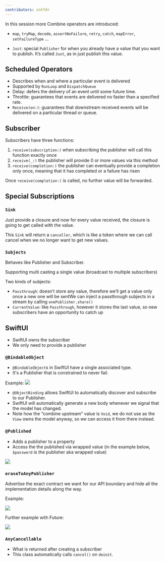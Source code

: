 ```yaml
---
contributors: zntfdr
---
```


In this session more Combine operators are introduced:

- `map`, `tryMap`, `decode`, `assertNoFailure`, `retry`, `catch`, `mapError`, `setFailureType` ...

- `Just`: special `Publisher` for when you already have a value that you want to publish. It’s called `Just`, as in just publish this value.

## Scheduled Operators

- Describes when and where a particular event is delivered
- Supported by `RunLoop` and `DispatchQueue`
- Delay: defers the delivery of an event until some future time. 
- Throttle: guarantees that events are delivered no faster than a specified rate.
- `Receive(on:)`: guarantees that downstream received events will be delivered on a particular thread or queue. 

## Subscriber

Subscribers have three functions:

1. `receive(subscription:)` when subscribing the publisher will call this function exactly once
2. `receive(_:)` the publisher will provide 0 or more values via this method
3. `receive(completion:)` the publisher can eventually provide a completion only once, meaning that it has completed or a failure has risen

Once `receive(completion:)` is called, no further value will be forwarded.

## Special Subscriptions

### `Sink`

Just provide a closure and now for every value received, the closure is going to get called with the value.

This `Sink` will return a `canceller`, which is like a token where we can call cancel when we no longer want to get new values.

### `Subjects`

Behaves like Publisher and Subscriber.

Supporting multi casting a single value (broadcast to multiple subscribers)

Two kinds of subjects:

- `Passthrough`: doesn’t store any value, therefore we’ll get a value only once a new one will be sentWe can inject a passthrough subjects in a stream by calling `onePublisher.share()`
- `CurrentValue`: like `Passthrough`, however it stores the last value, so new subscribers have an opportunity to catch up

## SwiftUI

- SwiftUI owns the subscriber
- We only need to provide a publisher

### `@BindableObject`

- `@BindableObject`s in SwiftUI have a single associated type. 
- It's a Publisher that is constrained to never fail.

Example:
![][exampleImage]

- `@ObjectBinding` allows SwiftUI to automatically discover and subscribe to our Publisher.
- SwiftUI will automatically generate a new body whenever we signal that the model has changed. 
- Note how the “combine upstream” value is `Void`, we do not use as the `View` owns the model anyway, so we can access it from there instead.

### `@Published`

- Adds a publisher to a property
- Access the the published via wrapped value (in the example below, `$password` is the publisher aka wrapped value)

![][example2Image]

### `eraseToAnyPublisher`

Advertise the exact contract we want for our API boundary and hide all the implementation details along the way.

Example:

![][example3Image]

Further example with Future:

![][example4Image]

### `AnyCancellable`

- What is returned after creating a subscriber
- This class automatically calls `cancel()` on `deinit`. 

[exampleImage]: ../../../images/notes/wwdc19/721/example.png
[example2Image]: ../../../images/notes/wwdc19/721/example2.png
[example3Image]: ../../../images/notes/wwdc19/721/example3.png
[example4Image]: ../../../images/notes/wwdc19/721/example4.png
